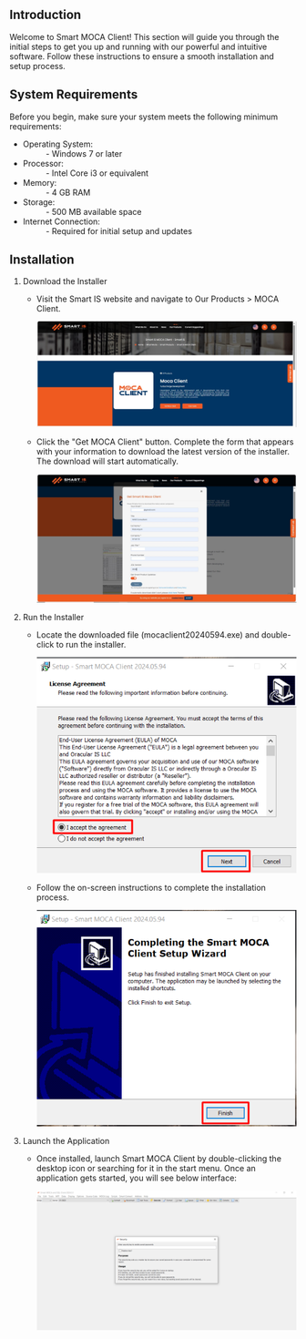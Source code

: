 ## Introduction

Welcome to Smart MOCA Client! This section will guide you through the initial steps to get you up and running with our powerful and intuitive software. Follow these instructions to ensure a smooth installation and setup process.

## System Requirements
<p>Before you begin, make sure your system meets the following minimum requirements:</p>

- Operating System:
    <dd>- Windows 7 or later</dd>
- Processor:
    <dd>- Intel Core i3 or equivalent
- Memory:
    <dd>- 4 GB RAM</dd>
- Storage:
    <dd>- 500 MB available space</dd>
- Internet Connection: 
    <dd>- Required for initial setup and updates</dd>

## Installation

  1. Download the Installer
       
      - Visit the Smart IS website and navigate to Our Products > MOCA Client.
       
        ![Start In](../.attachments/StartIn.png)

      - Click the "Get MOCA Client" button. Complete the form that appears with your information to download the latest version of the installer. The download will start automatically.

        ![GetSmartISMocaClient](../.attachments/GetSmartISMocaClient.png)

  2. Run the Installer
   
      - Locate the downloaded file (mocaclient20240594.exe) and double-click to run the installer.

        ![Wizard1](../.attachments/Wizard1.png)

      - Follow the on-screen instructions to complete the installation process.
        
        ![Wizard2](../.attachments/Wizard2.png)
  
  3. Launch the Application
   
      - Once installed, launch Smart MOCA Client by double-clicking the desktop icon or searching for it in the start menu. Once an application gets started, you will see below interface:
  
        ![MocaLaunch](../.attachments/MocaLaunch.png)
